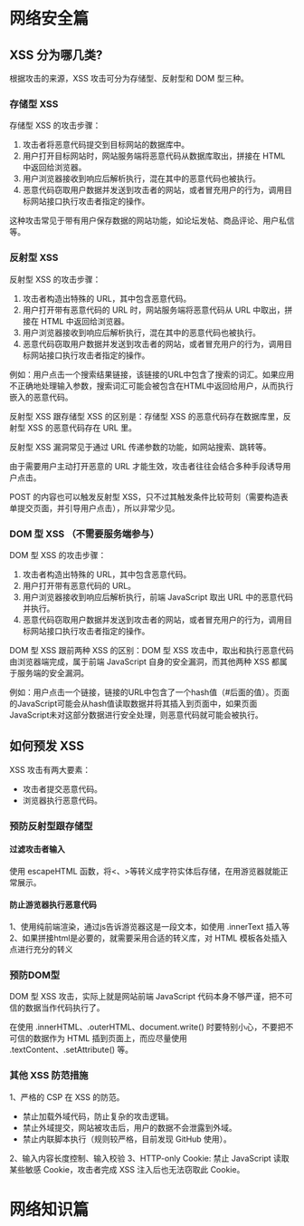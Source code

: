 # 网络安全篇

## XSS 分为哪几类?

根据攻击的来源，XSS 攻击可分为存储型、反射型和 DOM 型三种。

### 存储型 XSS

存储型 XSS 的攻击步骤：

1. 攻击者将恶意代码提交到目标网站的数据库中。
2. 用户打开目标网站时，网站服务端将恶意代码从数据库取出，拼接在 HTML 中返回给浏览器。
3. 用户浏览器接收到响应后解析执行，混在其中的恶意代码也被执行。
4. 恶意代码窃取用户数据并发送到攻击者的网站，或者冒充用户的行为，调用目标网站接口执行攻击者指定的操作。

这种攻击常见于带有用户保存数据的网站功能，如论坛发帖、商品评论、用户私信等。

### 反射型 XSS

反射型 XSS 的攻击步骤：

1. 攻击者构造出特殊的 URL，其中包含恶意代码。
2. 用户打开带有恶意代码的 URL 时，网站服务端将恶意代码从 URL 中取出，拼接在 HTML 中返回给浏览器。
3. 用户浏览器接收到响应后解析执行，混在其中的恶意代码也被执行。
4. 恶意代码窃取用户数据并发送到攻击者的网站，或者冒充用户的行为，调用目标网站接口执行攻击者指定的操作。

例如：用户点击一个搜索结果链接，该链接的URL中包含了搜索的词汇。如果应用不正确地处理输入参数，搜索词汇可能会被包含在HTML中返回给用户，从而执行嵌入的恶意代码。



反射型 XSS 跟存储型 XSS 的区别是：存储型 XSS 的恶意代码存在数据库里，反射型 XSS 的恶意代码存在 URL 里。

反射型 XSS 漏洞常见于通过 URL 传递参数的功能，如网站搜索、跳转等。

由于需要用户主动打开恶意的 URL 才能生效，攻击者往往会结合多种手段诱导用户点击。

POST 的内容也可以触发反射型 XSS，只不过其触发条件比较苛刻（需要构造表单提交页面，并引导用户点击），所以非常少见。

### DOM 型 XSS （不需要服务端参与）

DOM 型 XSS 的攻击步骤：

1. 攻击者构造出特殊的 URL，其中包含恶意代码。
2. 用户打开带有恶意代码的 URL。
3. 用户浏览器接收到响应后解析执行，前端 JavaScript 取出 URL 中的恶意代码并执行。
4. 恶意代码窃取用户数据并发送到攻击者的网站，或者冒充用户的行为，调用目标网站接口执行攻击者指定的操作。

DOM 型 XSS 跟前两种 XSS 的区别：DOM 型 XSS 攻击中，取出和执行恶意代码由浏览器端完成，属于前端 JavaScript 自身的安全漏洞，而其他两种 XSS 都属于服务端的安全漏洞。

例如：用户点击一个链接，链接的URL中包含了一个hash值（#后面的值）。页面的JavaScript可能会从hash值读取数据并将其插入到页面中，如果页面JavaScript未对这部分数据进行安全处理，则恶意代码就可能会被执行。

## 如何预发 XSS

XSS 攻击有两大要素：

- 攻击者提交恶意代码。
- 浏览器执行恶意代码。

### 预防反射型跟存储型

#### 过滤攻击者输入

使用 escapeHTML 函数，将<、>等转义成字符实体后存储，在用游览器就能正常展示。

#### 防止游览器执行恶意代码

1、使用纯前端渲染，通过js告诉游览器这是一段文本，如使用 .innerText 插入等
2、如果拼接html是必要的，就需要采用合适的转义库，对 HTML 模板各处插入点进行充分的转义

### 预防DOM型
DOM 型 XSS 攻击，实际上就是网站前端 JavaScript 代码本身不够严谨，把不可信的数据当作代码执行了。

在使用 .innerHTML、.outerHTML、document.write() 时要特别小心，不要把不可信的数据作为 HTML 插到页面上，而应尽量使用 .textContent、.setAttribute() 等。

### 其他 XSS 防范措施

1、严格的 CSP 在 XSS 的防范。 
* 禁止加载外域代码，防止复杂的攻击逻辑。
* 禁止外域提交，网站被攻击后，用户的数据不会泄露到外域。
* 禁止内联脚本执行（规则较严格，目前发现 GitHub 使用）。

2、输入内容长度控制、输入校验
3、HTTP-only Cookie: 禁止 JavaScript 读取某些敏感 Cookie，攻击者完成 XSS 注入后也无法窃取此 Cookie。







# 网络知识篇
